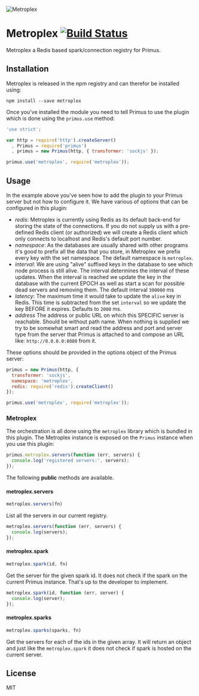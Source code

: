 ![Metroplex](https://raw.githubusercontent.com/primus/metroplex/master/logo.jpg)

# Metroplex [![Build Status](https://travis-ci.org/primus/metroplex.svg?branch=master)](https://travis-ci.org/primus/metroplex)

Metroplex a Redis based spark/connection registry for Primus.

## Installation

Metroplex is released in the npm registry and can therefor be installed using:

```
npm install --save metroplex
```

Once you've installed the module you need to tell Primus to use the plugin which
is done using the `primus.use` method:

```js
'use strict';

var http = require('http').createServer()
  , Primus = require('primus')
  , primus = new Primus(http, { transformer: 'sockjs' });

primus.use('metroplex', require('metroplex'));
```

## Usage

In the example above you've seen how to add the plugin to your Primus server but
not how to configure it. We have various of options that can be configured in
this plugin:

- *redis*: Metroplex is currently using Redis as its default back-end for storing
  the state of the connections. If you do not supply us with a pre-defined Redis
  client (or authorized) we will create a Redis client which only connects to
  localhost and Redis's default port number.
- *namespace*: As the databases are usually shared with other programs it's good
  to prefix all the data that you store, in Metroplex we prefix every key with
  the set namespace. The default namespace is `metroplex`.
- *interval*: We are using "alive" suffixed keys in the database to see which
  node process is still alive. The interval determines the interval of these
  updates. When the interval is reached we update the key in the database with
  the current EPOCH as well as start a scan for possible dead servers and
  removing them. The default interval `300000` ms
- *latency*: The maximum time it would take to update the `alive` key in Redis.
  This time is subtracted from the set `interval` so we update the key BEFORE
  it expires. Defaults to `2000` ms.
- *address* The address or public URL on which this SPECIFIC server is
  reachable. Should be without path name. When nothing is supplied we try to be
  somewhat smart and read the address and port and server type from the server
  that Primus is attached to and compose an URL like: `http://0.0.0.0:8080` from
  it.

These options should be provided in the options object of the Primus server:

```js
primus = new Primus(http, { 
  transformer: 'sockjs',
  namespace: 'metroplex',
  redis: require('redis').createClient()
});

primus.use('metroplex', require('metroplex'));
```

### Metroplex

The orchestration is all done using the `metroplex` library which is bundled in
this plugin. The Metroplex instance is exposed on the `Primus` instance when you
use this plugin:

```js
primus.metroplex.servers(function (err, servers) {
  console.log('registered servers:', servers);
});
```

The following **public** methods are available.

#### metroplex.servers

```js
metroplex.servers(fn)
```

List all the servers in our current registry. 

```js
metroplex.servers(function (err, servers) {
  console.log(servers);
});
```

#### metroplex.spark

```js
metroplex.spark(id, fn)
```

Get the server for the given spark id. It does not check if the spark on the
current Primus instance. That's up to the developer to implement.

```js
metroplex.spark(id, function (err, server) {
  console.log(server);
});
```

#### metroplex.sparks

```js
metroplex.sparks(sparks, fn)
```

Get the servers for each of the ids in the given array. It will return an object
and just like the `metroplex.spark` it does not check if spark is hosted on the
current server.

## License

MIT
